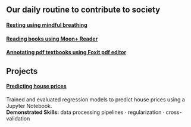 ## Our daily routine to contribute to society  
#### [Resting using mindful breathing](https://github.com/maximilian-ho/articles/blob/main/resting_using_mindful_breathing.md)   
#### [Reading books using Moon+ Reader](https://github.com/maximilian-ho/articles/blob/main/reading_books_using_moon_plus_reader.md)   
#### [Annotating pdf textbooks using Foxit pdf editor](https://github.com/maximilian-ho/articles/blob/main/annotating_pdf_textbooks_using_foxit_pdf_editor.md)  

## Projects
#### [Predicting house prices](https://github.com/maximilian-ho/Data-Analytics-Projects/blob/main/House%20Prices%20Prediction/house-prices-prediction.ipynb) 
Trained and evaluated regression models to predict house prices using a Jupyter Notebook.  
**Demonstrated Skills:** data processing pipelines · regularization · cross-validation  

